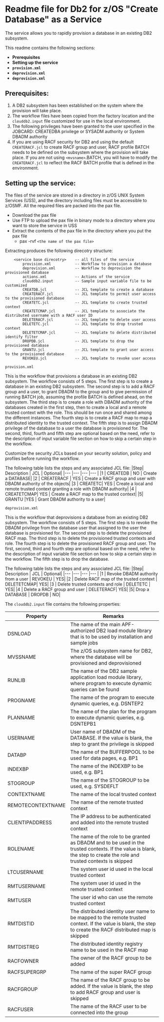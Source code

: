 # Readme file for Db2 for z/OS "Create Database" as a Service

The service allows you to rapidly provision a database in an existing DB2
subsystem.

This readme contains the following sections:
* **Prerequisites**
* **Setting up the service**
* **`provision.xml`**
* **`deprovision.xml`**
* **`deprovision.xml`**

## Prerequisites:
1.  A DB2 subsystem has been established on the system where the provision
will take place.
2.  The workflow files have been copied from the factory location and the
`clouddb2.input` file customized for use in the local environment.
3.  The following privileges have been granted to the user specified in
the JOBCARD: CREATEDBA privilege or SYSADM authority or System DBADM authority
4.  If you are using RACF security for DB2 and using the default
`CREATERACF.jcl` to create RACF group and user, RACF profile BATCH needs to be
defined on the subsystem where the provision will take place. If you are not
using `<mvsname>`.BATCH, you will have to modify the `CREATERACF.jcl` to reflect
the RACF BATCH profile that is defined in the environment.

## Setting up the service:
The files of the service are stored in a directory in z/OS UNIX System Services (USS), and the directory including files must be accessible to z/OSMF. All the required files are packed into the pax file.

   - Download the pax file
   - Use FTP to upload the pax file in binary mode to a directory where you want to store the service in USS
   - Extract the contents of the pax file in the directory where you put the pax file 
      - pax -rvf `<the name of the pax file>`

Extracting produces the following direcotry structure:
```
    <service base direcotry>    -- all files of the service
        provision.xml           -- Workflow to provision a database
        deprovision.xml         -- Workflow to deprovision the provisioned database
        actions.xml             -- Actions of the service
        clouddb2.input          -- Sample input variable file to be customized
        CREATDB.jcl             -- JCL template to create a database
        CREATERACF.jcl          -- JCL template to permit user access to the provisioned database
        CREATETC.jcl            -- JCL template to create trusted context
        CREATETCMAP.jcl         -- JCL template to associate the distributed username with a RACF user ID
        DELETERACF.jcl          -- JCL template to delete user access
        DELETETC.jcl            -- JCL template to drop trusted context
        DELETETCMAP.jcl         -- JCL template to delete distributed identify filter
        DROPDB.jcl              -- JCL template to drop the provisioned database
        GRANTU.jcl              -- JCL template to grant user access to the provisioned database
        REVOKEU.jcl             -- JCL template to revoke user access
```
 
`provision.xml`

This is the workflow that provisions a database in an existing DB2
subsystem. The workflow consists of 5 steps. The first step is to create
a database in an existing DB2 subsystem. The second step is to add a
RACF group and a user, to grant DBADM to the group and to give
permission of running BATCH job, assuming the profile BATCH is defined
ahead, on the subsystem. The third step is to create a role with DBADM
authority of the databases created in the first step, then to create a
local and a remote trusted context with the role. This should be run
once and shared among the different instances. The fourth step is to
create a RACF map to map a distributed identity to the trusted context.
The fifth step is to assign DBADM privilege of the database to a user
the database is provisioned for. The second, third, fourth and fifth
step are optional based on the need, refer to the description of input
variable file section on how to skip a certain step in the workflow.
 
Customize the security JCLs based on your security solution, policy and
profiles before running the workflow.

The following table lists the steps and any associated JCL file:
|Step|    Description                                       |  JCL           |  Optional|
|--- |---                                                   |---             |---       |
|1   | CREATEDB  |  NO       | Create a DATABASE|
|2   | CREATERACF | YES     |  Create a RACF group and user with DBADM authority of the objects|
|3  |  CREATETC|    YES    |   Create a local and remote trusted context granting a role with DBADM authority|
|4 |   CREATETCMAP| YES  |     Create a RACF map to the trusted context|
|5|    GRANTU      |YES |      Grant DBADM authority to a user|
 
`deprovision.xml`

This is the workflow that deprovisions a database from an existing DB2
subsystem. The workflow consists of 5 steps. The first step is to revoke
the DBADM privilege from the database user that assigned to the user the
database is provisioned for. The second step is to delete the
provisioned RACF map. The third step is to delete the provisioned
trusted contexts and role. The fourth step is to delete the provisioned
RACF group and user. The first, second, third and fourth step are
optional based on the need, refer to the description of input variable
file section on how to skip a certain step in the workflow. The fifth
step is to drop the database.
 
The following table lists the steps and any associated JCL file:
|Step|    Description                                       |  JCL           |  Optional|
|--- |---                                                   |---             |---       |
|1  | Revoke DBADM authority from a user  |    REVOKEU    | YES|
|2 |  Delete RACF map of the trusted context | DELETETCMAP| YES|
|3  | Delete trusted contexts and role      |  DELETETC   | YES|
|4 |  Delete a RACF group and user          |  DELETERACF|  YES|
|5|   Drop a DATABASE                       |  DROPDB    |  NO|


The `clouddb2.input` file contains the following properties:

|Property    |Remarks|
|---         |---    |
|DSNLOAD      |       The name of the main APF-authorized DB2 load module library that is to be used by installation and sample jobs|
|MVSSNAME     |       The z/OS subsystem name for DB2, where the database will be provisioned and deprovisioned|
|RUNLIB       |       The name of the DB2 sample application load module library, where program to execute dynamic queries can be found|
|PROGNAME      |      The name of the program to execute dynamic queries, e.g. DSNTEP2|
|PLANNAME     |       The name of the plan for the program to execute dynamic queries, e.g. DSNTEPB1|
|USERNAME     |       User name of DBADM of the DATABASE. If the value is blank, the step to grant the privilege is skipped|
|DATABP   |   The name of the BUFFERPOOL to be used for data pages, e.g. BP1|
|INDEXBP |    The name of the INDEXBP to be used, e.g. BP1|
|STOGROUP|            The name of the STOGROUP to be used, e.g. SYSDEFLT|
|CONTEXTNAME       |  The name of the local trusted context|
|REMOTECONTEXTNAME|   The name of the remote trusted context|
|CLIENTIPADDRESS |    The IP address to be authenticated and added into the remote trusted context|
|ROLENAME        |    The name of the role to be granted as DBADM and to be used in the trusted contexts. If the value is blank, the step to create the role and trusted contexts is skipped |
|LTCUSERNAME    |     The system user id used in the local trusted context|
|RMTUSERNAME   |      The system user id used in the remote trusted context|
|RMTUSER |           The user id who can use the remote trusted context|
|RMTDISTID    |       The distributed identity user name to be mapped to the remote trusted context. If the value is blank, the step to create the RACF distributed map is skipped|
|RMTDISTREG |         The distributed identity registry name to be used in the RACF map|
|RACFOWNER |          The owner of the RACF group to be added|
|RACFSUPERGRP|        The name of the super RACF group|
|RACFGROUP  |         The name of the RACF group to be added. If the value is blank, the step to add RACF group and user is skipped|
|RACFUSER         |   The name of the RACF user to be connected into the group|

